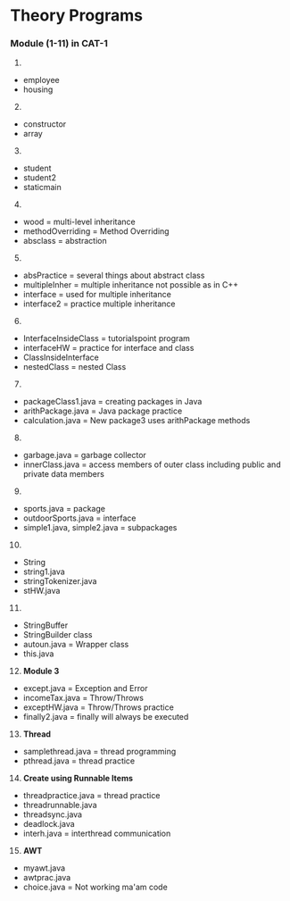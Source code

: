 # Theory Programs

### Module (1-11) in CAT-1

1.
* employee
* housing

2. 
* constructor
* array

3.
* student
* student2
* staticmain

4. 
* wood = multi-level inheritance
* methodOverriding = Method Overriding
* absclass = abstraction

5.
* absPractice = several things about abstract class
* multipleInher = multiple inheritance not possible as in C++
* interface = used for multiple inheritance
* interface2 = practice multiple inheritance

6.
* InterfaceInsideClass = tutorialspoint program
* interfaceHW = practice for interface and class
* ClassInsideInterface
* nestedClass = nested Class

7.
* packageClass1.java = creating packages in Java
* arithPackage.java = Java package practice
* calculation.java = New package3 uses arithPackage methods

8.
* garbage.java = garbage collector
* innerClass.java = access members of outer class including public and private data members

9.
* sports.java = package
* outdoorSports.java = interface
* simple1.java, simple2.java = subpackages

10.
* String
* string1.java
* stringTokenizer.java
* stHW.java

11.
* StringBuffer
* StringBuilder class
* autoun.java = Wrapper class
* this.java

12. **Module 3**
* except.java = Exception and Error
* incomeTax.java = Throw/Throws
* exceptHW.java = Throw/Throws practice
* finally2.java = finally will always be executed

13. **Thread**
* samplethread.java = thread programming
* pthread.java = thread practice

14. **Create using Runnable Items**
* threadpractice.java = thread practice
* threadrunnable.java
* threadsync.java
* deadlock.java
* interh.java = interthread communication

15. **AWT**
* myawt.java
* awtprac.java
* choice.java = Not working ma'am code